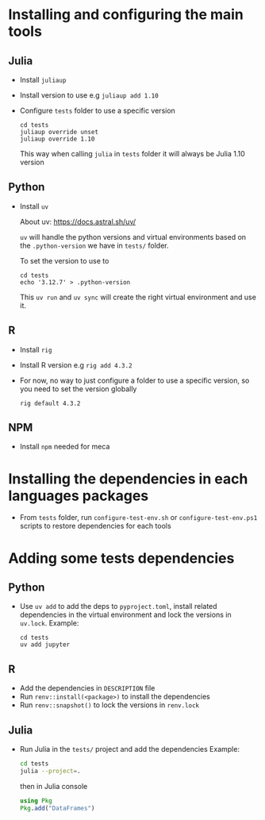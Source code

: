 # Installing and configuring the main tools

## Julia

- Install `juliaup`
- Install version to use e.g `juliaup add 1.10`
- Configure `tests` folder to use a specific version

  ```
  cd tests
  juliaup override unset
  juliaup override 1.10
  ```

  This way when calling `julia` in `tests` folder it will always be Julia 1.10 version

## Python

- Install `uv`

  About uv: https://docs.astral.sh/uv/

  `uv` will handle the python versions and virtual environments based on the `.python-version` we have in `tests/` folder.

  To set the version to use to

  ```
  cd tests
  echo '3.12.7' > .python-version
  ```

  This `uv run` and `uv sync` will create the right virtual environment and use it.

## R

- Install `rig`
- Install R version e.g `rig add 4.3.2`
- For now, no way to just configure a folder to use a specific version, so you need to set the version globally

  ```
  rig default 4.3.2
  ```

## NPM

- Install `npm` needed for meca

# Installing the dependencies in each languages packages

- From `tests` folder, run `configure-test-env.sh` or `configure-test-env.ps1` scripts to restore dependencies for each tools

# Adding some tests dependencies

## Python

- Use `uv add` to add the deps to `pyproject.toml`, install related dependencies in the virtual environment and lock the versions in `uv.lock`.
  Example:
  ```
  cd tests
  uv add jupyter
  ```

## R

- Add the dependencies in `DESCRIPTION` file
- Run `renv::install(<package>)` to install the dependencies
- Run `renv::snapshot()` to lock the versions in `renv.lock`

## Julia

- Run Julia in the `tests/` project and add the dependencies
  Example:
  ```bash
  cd tests
  julia --project=.
  ```
  then in Julia console
  ```julia
  using Pkg
  Pkg.add("DataFrames")
  ```

